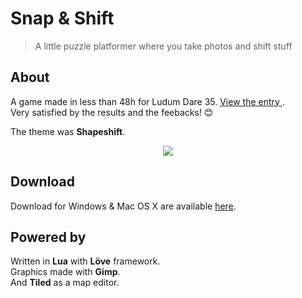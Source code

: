 # Snap & Shift
> A little puzzle platformer where you take photos and shift stuff

## About

A game made in less than 48h for Ludum Dare 35. [View the entry
](http://ludumdare.com/compo/ludum-dare-35/?action=preview&uid=44516).  
Very satisfied by the results and the feebacks! :blush:

The theme was **Shapeshift**.

<p align="center">
  <img src="https://cloud.githubusercontent.com/assets/1422403/16894809/04bc6e1c-4b63-11e6-9915-1053505608b8.gif"/>
</p>

## Download

Download for Windows & Mac OS X are available [here](https://cowa.itch.io/snap-shift).

## Powered by

Written in **Lua** with **Löve** framework.  
Graphics made with **Gimp**.  
And **Tiled** as a map editor.
